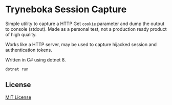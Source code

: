 Tryneboka Session Capture
=========================

Simple utility to capture a HTTP Get `cookie` parameter and dump the output to console (stdout).
Made as a personal test, not a production ready product of high quality.

Works like a HTTP server, may be used to capture hijacked session and authentication tokens.

Written in C# using dotnet 8.

```
dotnet run
```

## License

[MIT License](./LICENSE)
